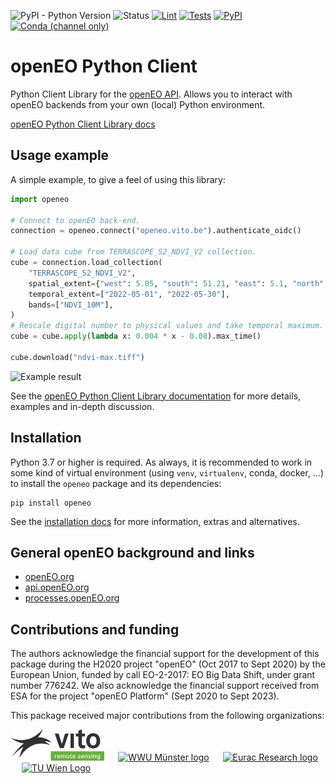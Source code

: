 
![PyPI - Python Version](https://img.shields.io/pypi/pyversions/openeo)
![Status](https://img.shields.io/pypi/status/openeo)
[![Lint](https://github.com/Open-EO/openeo-python-client/actions/workflows/lint.yml/badge.svg?branch=master)](https://github.com/Open-EO/openeo-python-client/actions/workflows/lint.yml)
[![Tests](https://github.com/Open-EO/openeo-python-client/actions/workflows/unittests.yml/badge.svg?branch=master)](https://github.com/Open-EO/openeo-python-client/actions/workflows/unittests.yml)
[![PyPI](https://img.shields.io/pypi/v/openeo)](https://pypi.org/project/openeo/)
[![Conda (channel only)](https://img.shields.io/conda/vn/conda-forge/openeo)](https://anaconda.org/conda-forge/openeo)


# openEO Python Client

Python Client Library for the [openEO API](https://github.com/Open-EO/openeo-api).
Allows you to interact with openEO backends from your own (local) Python environment.

[openEO Python Client Library docs](https://open-eo.github.io/openeo-python-client/)


## Usage example

A simple example, to give a feel of using this library:

```python
import openeo

# Connect to openEO back-end.
connection = openeo.connect("openeo.vito.be").authenticate_oidc()

# Load data cube from TERRASCOPE_S2_NDVI_V2 collection.
cube = connection.load_collection(
    "TERRASCOPE_S2_NDVI_V2",
    spatial_extent={"west": 5.05, "south": 51.21, "east": 5.1, "north": 51.23},
    temporal_extent=["2022-05-01", "2022-05-30"],
    bands=["NDVI_10M"],
)
# Rescale digital number to physical values and take temporal maximum.
cube = cube.apply(lambda x: 0.004 * x - 0.08).max_time()

cube.download("ndvi-max.tiff")
```

![Example result](https://raw.githubusercontent.com/Open-EO/openeo-python-client/master/docs/_static/images/welcome.png)


See the [openEO Python Client Library documentation](https://open-eo.github.io/openeo-python-client/) for more details,
examples and in-depth discussion.


## Installation

Python 3.7 or higher is required.
As always, it is recommended to work in some kind of virtual environment
(using `venv`, `virtualenv`, conda, docker, ...)
to install the `openeo` package and its dependencies:

    pip install openeo

See the [installation docs](https://open-eo.github.io/openeo-python-client/installation.html)
for more information, extras and alternatives.



## General openEO background and links

- [openEO.org](https://openeo.org/)
- [api.openEO.org](https://api.openeo.org/)
- [processes.openEO.org](https://processes.openeo.org/)


## Contributions and funding

The authors acknowledge the financial support for the development of this package
during the H2020 project "openEO" (Oct 2017 to Sept 2020) by the European Union, funded by call EO-2-2017: EO Big Data Shift, under grant number 776242.
We also acknowledge the financial support received from ESA for the project "openEO Platform" (Sept 2020 to Sept 2023).

This package received major contributions from the following organizations:

[<img src="https://raw.githubusercontent.com/Open-EO/openeo-python-client/master/docs/_static/images/vito-logo.png" alt="VITO Remote Sensing logo" title="VITO Remote Sensing" height="50">](https://remotesensing.vito.be/) &emsp;
[<img src="https://www.uni-muenster.de/imperia/md/images/allgemein/farbunabhaengig/wwu.svg" alt="WWU Münster logo" title="University of Münster" height="50">](https://www.uni-muenster.de/) &emsp;
[<img src="https://upload.wikimedia.org/wikipedia/commons/9/9b/Eurac_Research_-_logo.png" alt="Eurac Research logo" title="Eurac Research" height="50">](https://www.eurac.edu/) &emsp;
[<img src="https://upload.wikimedia.org/wikipedia/commons/e/e5/TU_Signet_CMYK.svg" alt="TU Wien Logo" title="Technische Universität Wien" height="50">](https://www.tuwien.at/) &emsp;
